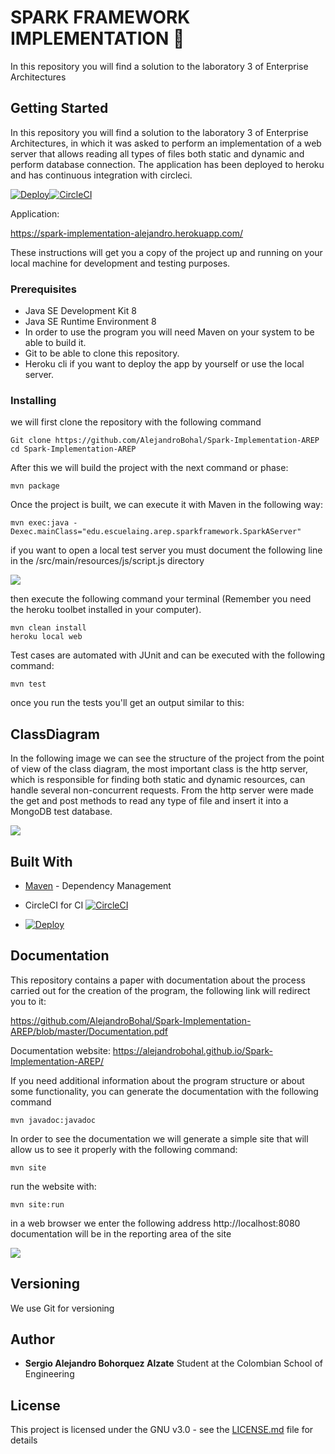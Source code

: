 # SPARK FRAMEWORK IMPLEMENTATION  :rocket:
In this repository you will find a solution to the laboratory 3 of Enterprise Architectures

## Getting Started

In this repository you will find a solution to the laboratory 3 of Enterprise Architectures, in which it was asked to perform an implementation of a web server that allows reading all types of files both static and dynamic and perform database connection. The application has been deployed to heroku and has continuous integration with circleci.

[![Deploy](https://www.herokucdn.com/deploy/button.svg)](https://spark-implementation-alejandro.herokuapp.com/)[![CircleCI](https://circleci.com/gh/AlejandroBohal/Spark-Implementation-AREP.svg?style=svg)](https://circleci.com/gh/AlejandroBohal/Spark-Implementation-AREP)

Application:

https://spark-implementation-alejandro.herokuapp.com/

These instructions will get you a copy of the project up and running on your local machine for development and testing purposes. 

### Prerequisites

- Java SE Development Kit 8
- Java SE Runtime Environment 8
- In order to use the program you will need Maven on your system to be able to build it.
- Git to be able to clone this repository. 
- Heroku cli if you want to deploy the app by yourself or use the local server.


### Installing

we will first clone the repository with the following command

```
Git clone https://github.com/AlejandroBohal/Spark-Implementation-AREP
cd Spark-Implementation-AREP
```

After this we will build the project with the next command or phase:
```
mvn package
```
Once the project is built, we can execute it with Maven in the following way:
```
mvn exec:java -Dexec.mainClass="edu.escuelaing.arep.sparkframework.SparkAServer"
```
if you want to open a local test server you must document the following line in the /src/main/resources/js/script.js directory 

![](https://media.discordapp.net/attachments/352624122301513730/751393603255009290/unknown.png?width=1026&height=418)

then execute the following command your terminal (Remember you need the heroku toolbet installed in your computer).

```
mvn clean install
heroku local web
```

Test cases are automated with JUnit and can be executed with the following command:
```
mvn test
```
once you run the tests you'll get an output similar to this:

## ClassDiagram

In the following image we can see the structure of the project from the point of view of the class diagram, the most important class is the http server, which is responsible for finding both static and dynamic resources, can handle several non-concurrent requests. From the http server were made the get and post methods to read any type of file and insert it into a MongoDB test database.

![](https://media.discordapp.net/attachments/352624122301513730/751387956081721344/Package_arep.png?width=403&height=475)

## Built With

* [Maven](https://maven.apache.org/) - Dependency Management

* CircleCI for CI [![CircleCI](https://circleci.com/gh/AlejandroBohal/Spark-Implementation-AREP.svg?style=svg)](https://circleci.com/gh/AlejandroBohal/Spark-Implementation-AREP)


* [![Deploy](https://www.herokucdn.com/deploy/button.svg)](https://cryptic-cliffs-94626.herokuapp.com/)

## Documentation

This repository contains a paper with documentation about the process carried out for the creation of the program, the following link will redirect you to it:

https://github.com/AlejandroBohal/Spark-Implementation-AREP/blob/master/Documentation.pdf

Documentation website:
https://alejandrobohal.github.io/Spark-Implementation-AREP/

If you need additional information about the program structure or about some functionality, you can generate the documentation with the following command
```
mvn javadoc:javadoc
```
In order to see the documentation we will generate a simple site that will allow us to see it properly with the following command:
```
mvn site
```
run the website with:
```
mvn site:run
```
in a web browser we enter the following address http://localhost:8080 
documentation will be in the reporting area of the site

![](https://media.discordapp.net/attachments/352624122301513730/751395373695893604/unknown.png)

## Versioning

We use Git for versioning

## Author

* **Sergio Alejandro Bohorquez Alzate** 
Student at the Colombian School of Engineering

## License

This project is licensed under the GNU v3.0 - see the [LICENSE.md](LICENSE.md) file for details

